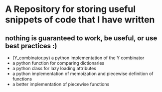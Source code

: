 # A Repository for storing useful snippets of code that I have written
## nothing is guaranteed to work, be useful, or use best practices :)

- (Y_combinator.py) a python implementation of the Y combinator
- a python function for comparing dictionaries
- a python class for lazy loading attributes
- a python implementation of memoization and piecewise definition of functions
- a better implementation of piecewise functions
